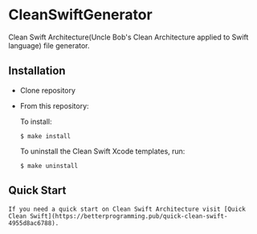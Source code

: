 # CleanSwiftGenerator

Clean Swift Architecture(Uncle Bob's Clean Architecture applied to Swift language) file generator.

## Installation

-  Clone repository
-  From this repository:
    
    To install:
    ```
    $ make install
    ```

    To uninstall the Clean Swift Xcode templates, run:
    ```
    $ make uninstall
    ```

## Quick Start
   
    If you need a quick start on Clean Swift Architecture visit [Quick Clean Swift](https://betterprogramming.pub/quick-clean-swift-4955d8ac6788).
    
